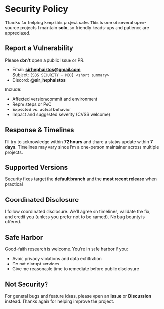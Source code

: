 # Security Policy

Thanks for helping keep this project safe. This is one of several open-source projects I maintain **solo**, so friendly heads-ups and patience are appreciated.

## Report a Vulnerability
Please **don’t** open a public Issue or PR.

- Email: **sirhephaistos@gmail.com**  
  Subject: `[SBS SECURITY - MOD] <short summary>`
- Discord: **@sir_hephaistos**

Include:
- Affected version/commit and environment
- Repro steps or PoC
- Expected vs. actual behavior
- Impact and suggested severity (CVSS welcome)

## Response & Timelines
I’ll try to acknowledge within **72 hours** and share a status update within **7 days**. Timelines may vary since I’m a one-person maintainer across multiple projects.

## Supported Versions
Security fixes target the **default branch** and the **most recent release** when practical.

## Coordinated Disclosure
I follow coordinated disclosure. We’ll agree on timelines, validate the fix, and credit you (unless you prefer not to be named). No bug bounty is offered.

## Safe Harbor
Good-faith research is welcome. You’re in safe harbor if you:
- Avoid privacy violations and data exfiltration
- Do not disrupt services
- Give me reasonable time to remediate before public disclosure

## Not Security?
For general bugs and feature ideas, please open an **Issue** or **Discussion** instead. Thanks again for helping improve the project.
